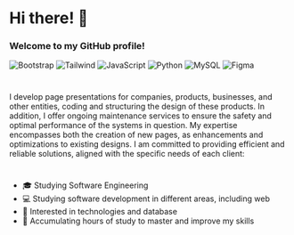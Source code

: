 # Hi there! 👋
### Welcome to my GitHub profile!

<!--
**scaiorodrigues/scaiorodrigues** is a ✨ _special_ ✨ repository because its `README.md` (this file) appears on your GitHub profile.

Here are some ideas to get you started:

- 🔭 I’m currently working on ...
- 🌱 I’m currently learning ...
- 👯 I’m looking to collaborate on ...
- 🤔 I’m looking for help with ...
- 💬 Ask me about ...
- 📫 How to reach me: ...
- 😄 Pronouns: ...
- ⚡ Fun fact: ...
-->


![Bootstrap](https://img.shields.io/badge/Bootstrap-F7DF1E?style=for-the-badge&logo=Bootstrap&logoColor=black)
![Tailwind](https://img.shields.io/badge/Tailwind_CSS-38B2AC?style=for-the-badge&logo=tailwind-css&logoColor=white)
![JavaScript](https://img.shields.io/badge/JavaScript-F7DF1E?style=for-the-badge&logo=javascript&logoColor=black)
![Python](https://img.shields.io/badge/Python-3776AB?style=for-the-badge&logo=python&logoColor=white)
![MySQL](https://img.shields.io/badge/MySQL-00000F?style=for-the-badge&logo=mysql&logoColor=white)
![Figma](https://img.shields.io/badge/Figma-F24E1E?style=for-the-badge&logo=figma&logoColor=white)


#

I develop page presentations for companies, products, businesses, and other entities, coding and structuring the design of these products. In addition, I offer ongoing maintenance services to ensure the safety and optimal performance of the systems in question. My expertise encompasses both the creation of new pages, as enhancements and optimizations to existing designs. I am committed to providing efficient and reliable solutions, aligned with the specific needs of each client:

#

- 🎓 Studying Software Engineering
- 💻 Studying software development in different areas, including web
- 🚀 Interested in technologies and database
- 🌱 Accumulating hours of study to master and improve my skills
